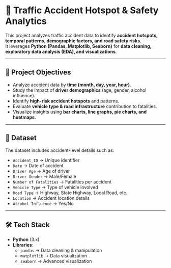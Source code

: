 # 🚦 Traffic Accident Hotspot & Safety Analytics  

This project analyzes traffic accident data to identify **accident hotspots, temporal patterns, demographic factors, and road safety risks**.  
It leverages **Python (Pandas, Matplotlib, Seaborn)** for **data cleaning, exploratory data analysis (EDA), and visualizations**.  

---

## 📌 Project Objectives  
- Analyze accident data by **time (month, day, year, hour)**.  
- Study the impact of **driver demographics** (age, gender, alcohol influence).  
- Identify **high-risk accident hotspots** and patterns.  
- Evaluate **vehicle type & road infrastructure** contribution to fatalities.  
- Visualize insights using **bar charts, line graphs, pie charts, and heatmaps**.  

---

## 📂 Dataset  
The dataset includes accident-level details such as:  
- `Accident_ID` → Unique identifier  
- `Date` → Date of accident  
- `Driver Age` → Age of driver  
- `Driver Gender` → Male/Female  
- `Number of Fatalities` → Fatalities per accident  
- `Vehicle Type` → Type of vehicle involved  
- `Road Type` → Highway, State Highway, Local Road, etc.  
- `Location` → Accident location details  
- `Alcohol Influence` → Yes/No  

---

## 🛠️ Tech Stack  
- **Python** (3.x)  
- **Libraries**:  
  - `pandas` → Data cleaning & manipulation  
  - `matplotlib` → Data visualization  
  - `seaborn` → Advanced visualization  

